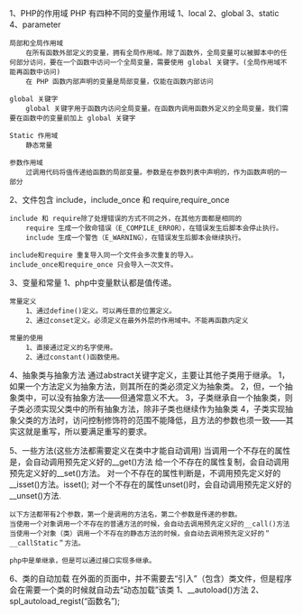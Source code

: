 1、PHP的作用域
	PHP 有四种不同的变量作用域
		1、local
		2、global
		3、static
		4、parameter

	局部和全局作用域
		在所有函数外部定义的变量，拥有全局作用域。除了函数外，全局变量可以被脚本中的任何部分访问，要在一个函数中访问一个全局变量，需要使用 global 关键字。(全局作用域不能再函数中访问)
		在 PHP 函数内部声明的变量是局部变量，仅能在函数内部访问
	
	global 关键字
		global 关键字用于函数内访问全局变量。在函数内调用函数外定义的全局变量，我们需要在函数中的变量前加上 global 关键字
	
	Static 作用域
		静态常量
	
	参数作用域
		过调用代码将值传递给函数的局部变量。参数是在参数列表中声明的，作为函数声明的一部分


2、文件包含
	include，include_once 和 require,require_once
	
	include 和 require除了处理错误的方式不同之外，在其他方面都是相同的
		require 生成一个致命错误（E_COMPILE_ERROR），在错误发生后脚本会停止执行。
		include 生成一个警告（E_WARNING），在错误发生后脚本会继续执行。

	include和require 重复导入同一个文件会多次重复的导入。
	include_once和require_once 只会导入一次文件。


3、变量和常量
	1、php中变量默认都是值传递。

	常量定义
		1、通过define()定义。可以再任意的位置定义。
		2、通过conset定义。必须定义在最外外层的作用域中。不能再函数内定义

	常量的使用
		1、直接通过定义的名字使用。
		2、通过constant()函数使用。


4、抽象类与抽象方法
	通过abstract关键字定义，主要让其他子类用于继承。
	1，如果一个方法定义为抽象方法，则其所在的类必须定义为抽象类。
	2，但，一个抽象类中，可以没有抽象方法——但通常意义不大。
	3，子类继承自一个抽象类，则子类必须实现父类中的所有抽象方法，除非子类也继续作为抽象类
	4，子类实现抽象父类的方法时，访问控制修饰符的范围不能降低，且方法的参数也须一致——其实这就是重写，所以要满足重写的要求。


5、一些方法(这些方法都需要定义在类中才能自动调用)
	当调用一个不存在的属性是，会自动调用预先定义好的__get()方法
	给一个不存在的属性复制，会自动调用预先定义好的__set()方法。
	对一个不存在的属性判断是，不调用预先定义好的__isset()方法。isset();
	对一个不存在的属性unset()时，会自动调用预先定义好的__unset()方法.
	
	以下方法都带有2个参数，第一个是调用的方法名，第二个参数是传递的参数。
	当使用一个对象调用一个不存在的普通方法的时候，会自动去调用预先定义好的__call()方法
	当使用一个对象（类）调用一个不存在的静态方法的时候，会自动去调用预先定义好的＂__callStatic＂方法。

	php中是单继承，但是可以通过接口实现多继承。


6、类的自动加载
	在外面的页面中，并不需要去“引入”（包含）类文件，但是程序会在需要一个类的时候就自动去“动态加载”该类
	1、__autoload()方法
	2、spl_autoload_regist(“函数名”);
	








	
